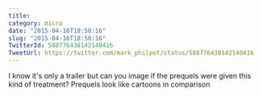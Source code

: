 ```yaml
---
title: 
category: micro
date: "2015-04-16T18:50:16"
slug: "2015-04-16T18:50:16"
TwitterId: 588776438142140416
TweetUrl: https://twitter.com/mark_philpot/status/588776438142140416
---
```


I know it's only a trailer but can you image if the prequels were given this
kind of treatment? Prequels look like cartoons in comparison
